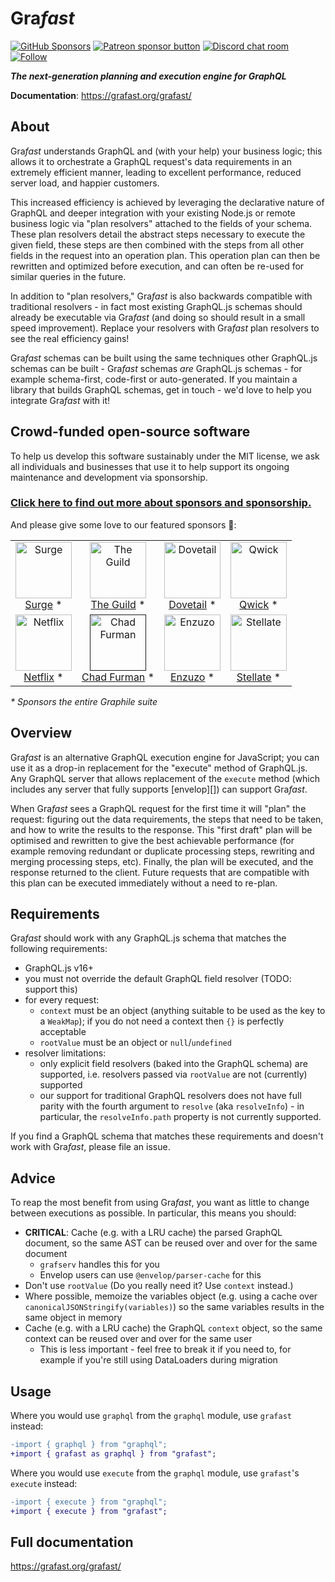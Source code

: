 # Gra*fast*

[![GitHub Sponsors](https://img.shields.io/github/sponsors/benjie?color=ff69b4&label=github%20sponsors)](https://github.com/sponsors/benjie)
[![Patreon sponsor button](https://img.shields.io/badge/sponsor-via%20Patreon-orange.svg)](https://patreon.com/benjie)
[![Discord chat room](https://img.shields.io/discord/489127045289476126.svg)](http://discord.gg/graphile)
[![Follow](https://img.shields.io/badge/twitter-@GrafastHQ-blueviolet.svg)](https://twitter.com/GrafastHQ)

_**The next-generation planning and execution engine for GraphQL**_

**Documentation**: https://grafast.org/grafast/

## About

Gra*fast* understands GraphQL and (with your help) your business logic; this
allows it to orchestrate a GraphQL request's data requirements in an extremely
efficient manner, leading to excellent performance, reduced server load, and
happier customers.

This increased efficiency is achieved by leveraging the declarative nature of
GraphQL and deeper integration with your existing Node.js or remote business
logic via "plan resolvers" attached to the fields of your schema. These plan
resolvers detail the abstract steps necessary to execute the given field, these
steps are then combined with the steps from all other fields in the request into
an operation plan. This operation plan can then be rewritten and optimized
before execution, and can often be re-used for similar queries in the future.

In addition to "plan resolvers," Gra*fast* is also backwards compatible with
traditional resolvers - in fact most existing GraphQL.js schemas should already
be executable via Gra*fast* (and doing so should result in a small speed
improvement). Replace your resolvers with Gra*fast* plan resolvers to see the
real efficiency gains!

Gra*fast* schemas can be built using the same techniques other GraphQL.js
schemas can be built - Gra*fast* schemas _are_ GraphQL.js schemas - for example
schema-first, code-first or auto-generated. If you maintain a library that
builds GraphQL schemas, get in touch - we'd love to help you integrate Gra*fast*
with it!

<!-- SPONSORS_BEGIN -->

## Crowd-funded open-source software

To help us develop this software sustainably under the MIT license, we ask all
individuals and businesses that use it to help support its ongoing maintenance
and development via sponsorship.

### [Click here to find out more about sponsors and sponsorship.](https://www.graphile.org/sponsor/)

And please give some love to our featured sponsors 🤩:

<table><tr>
<td align="center"><a href="https://surge.io/"><img src="https://graphile.org/images/sponsors/surge.png" width="90" height="90" alt="Surge" /><br />Surge</a> *</td>
<td align="center"><a href="https://www.the-guild.dev/"><img src="https://graphile.org/images/sponsors/theguild.png" width="90" height="90" alt="The Guild" /><br />The Guild</a> *</td>
<td align="center"><a href="https://dovetailapp.com/"><img src="https://graphile.org/images/sponsors/dovetail.png" width="90" height="90" alt="Dovetail" /><br />Dovetail</a> *</td>
<td align="center"><a href="https://qwick.com/"><img src="https://graphile.org/images/sponsors/qwick.png" width="90" height="90" alt="Qwick" /><br />Qwick</a> *</td>
</tr><tr>
<td align="center"><a href="https://www.netflix.com/"><img src="https://graphile.org/images/sponsors/Netflix.png" width="90" height="90" alt="Netflix" /><br />Netflix</a> *</td>
<td align="center"><a href=""><img src="https://graphile.org/images/sponsors/chadf.png" width="90" height="90" alt="Chad Furman" /><br />Chad Furman</a> *</td>
<td align="center"><a href="https://www.enzuzo.com/"><img src="https://graphile.org/images/sponsors/enzuzo.png" width="90" height="90" alt="Enzuzo" /><br />Enzuzo</a> *</td>
<td align="center"><a href="https://stellate.co/"><img src="https://graphile.org/images/sponsors/Stellate.png" width="90" height="90" alt="Stellate" /><br />Stellate</a> *</td>
</tr></table>

<em>\* Sponsors the entire Graphile suite</em>

<!-- SPONSORS_END -->

## Overview

Gra*fast* is an alternative GraphQL execution engine for JavaScript; you can use
it as a drop-in replacement for the "execute" method of GraphQL.js. Any GraphQL
server that allows replacement of the `execute` method (which includes any
server that fully supports [envelop][]) can support Gra*fast*.

When Gra*fast* sees a GraphQL request for the first time it will "plan" the
request: figuring out the data requirements, the steps that need to be taken,
and how to write the results to the response. This "first draft" plan will be
optimised and rewritten to give the best achievable performance (for example
removing redundant or duplicate processing steps, rewriting and merging
processing steps, etc). Finally, the plan will be executed, and the response
returned to the client. Future requests that are compatible with this plan can
be executed immediately without a need to re-plan.

## Requirements

Gra*fast* should work with any GraphQL.js schema that matches the following
requirements:

- GraphQL.js v16+
- you must not override the default GraphQL field resolver (TODO: support this)
- for every request:
  - `context` must be an object (anything suitable to be used as the key to a
    `WeakMap`); if you do not need a context then `{}` is perfectly acceptable
  - `rootValue` must be an object or `null`/`undefined`
- resolver limitations:
  - only explicit field resolvers (baked into the GraphQL schema) are supported,
    i.e. resolvers passed via `rootValue` are not (currently) supported
  - our support for traditional GraphQL resolvers does not have full parity with
    the fourth argument to `resolve` (aka `resolveInfo`) - in particular, the
    `resolveInfo.path` property is not currently supported.

If you find a GraphQL schema that matches these requirements and doesn't work
with Gra*fast*, please file an issue.

## Advice

To reap the most benefit from using Gra*fast*, you want as little to change
between executions as possible. In particular, this means you should:

- **CRITICAL**: Cache (e.g. with a LRU cache) the parsed GraphQL document, so
  the same AST can be reused over and over for the same document
  - `grafserv` handles this for you
  - Envelop users can use `@envelop/parser-cache` for this
- Don't use `rootValue` (Do you really need it? Use `context` instead.)
- Where possible, memoize the variables object (e.g. using a cache over
  `canonicalJSONStringify(variables)`) so the same variables results in the same
  object in memory
- Cache (e.g. with a LRU cache) the GraphQL `context` object, so the same
  context can be reused over and over for the same user
  - This is less important - feel free to break it if you need to, for example
    if you're still using DataLoaders during migration

## Usage

Where you would use `graphql` from the `graphql` module, use `grafast` instead:

```diff
-import { graphql } from "graphql";
+import { grafast as graphql } from "grafast";
```

Where you would use `execute` from the `graphql` module, use `grafast`'s
`execute` instead:

```diff
-import { execute } from "graphql";
+import { execute } from "grafast";
```

## Full documentation

https://grafast.org/grafast/
